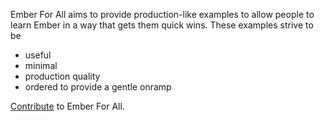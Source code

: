 Ember For All aims to provide production-like examples to allow people to learn Ember in a way that gets them quick wins. These examples strive to be

* useful
* minimal
* production quality
* ordered to provide a gentle onramp

[Contribute](https://github.com/theotherzach/ember-for-all) to Ember For All.
